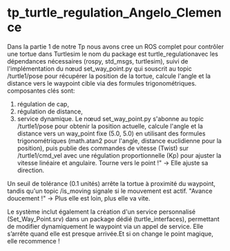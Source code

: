 # tp_turtle_regulation_Angelo_Clemence
Dans la partie 1 de notre Tp nous avons cree un ROS complet pour contrôler une tortue dans Turtlesim le nom du package est turtle_regulationavec les dépendances nécessaires (rospy, std_msgs, turtlesim), suivi de l'implémentation du nœud set_way_point.py qui souscrit au topic /turtle1/pose pour récupérer la position de la tortue, calcule l'angle et la distance vers le waypoint cible via des formules trigonométriques. composantes clés  sont: 
1.	régulation de cap, 
2.	régulation de distance, 
3.	service dynamique. 
Le nœud set_way_point.py s'abonne au topic /turtle1/pose pour obtenir la position actuelle, calcule l'angle et la distance vers un way_point fixe (5.0, 5.0) en utilisant des formules trigonométriques (math.atan2 pour l'angle, distance euclidienne pour la position), puis publie des commandes de vitesse (Twist) sur /turtle1/cmd_vel avec une régulation proportionnelle (Kp) pour ajuster la vitesse linéaire et angulaire. Tourne vers le point !" → Elle ajuste sa direction.

Un seuil de tolérance (0.1 unités) arrête la tortue à proximité du waypoint, tandis qu'un topic /is_moving signale si le mouvement est actif. "Avance doucement !" → Plus elle est loin, plus elle va vite.


 Le système inclut également la création d'un service personnalisé (Set_Way_Point.srv) dans un package dédié (turtle_interfaces), permettant de modifier dynamiquement le waypoint via un appel de service. Elle s’arrête quand elle est presque arrivée.Et si on change le point magique, elle recommence !

